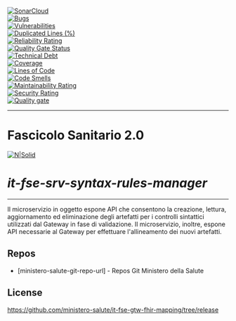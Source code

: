 [![SonarCloud](https://sonarcloud.io/images/project_badges/sonarcloud-black.svg)](https://sonarcloud.io/summary/new_code?id=it.finanze.sanita.fse2%3Asrv-syntax-rules-manager-ms)
<br/>
[![Bugs](https://sonarcloud.io/api/project_badges/measure?project=it.finanze.sanita.fse2%3Asrv-syntax-rules-manager-ms&metric=bugs)](https://sonarcloud.io/summary/new_code?id=it.finanze.sanita.fse2%3Asrv-syntax-rules-manager-ms)
<br/>
[![Vulnerabilities](https://sonarcloud.io/api/project_badges/measure?project=it.finanze.sanita.fse2%3Asrv-syntax-rules-manager-ms&metric=vulnerabilities)](https://sonarcloud.io/summary/new_code?id=it.finanze.sanita.fse2%3Asrv-syntax-rules-manager-ms)
<br/>
[![Duplicated Lines (%)](https://sonarcloud.io/api/project_badges/measure?project=it.finanze.sanita.fse2%3Asrv-syntax-rules-manager-ms&metric=duplicated_lines_density)](https://sonarcloud.io/summary/new_code?id=it.finanze.sanita.fse2%3Asrv-syntax-rules-manager-ms)
<br/>
[![Reliability Rating](https://sonarcloud.io/api/project_badges/measure?project=it.finanze.sanita.fse2%3Asrv-syntax-rules-manager-ms&metric=reliability_rating)](https://sonarcloud.io/summary/new_code?id=it.finanze.sanita.fse2%3Asrv-syntax-rules-manager-ms)
<br/>
[![Quality Gate Status](https://sonarcloud.io/api/project_badges/measure?project=it.finanze.sanita.fse2%3Asrv-syntax-rules-manager-ms&metric=alert_status)](https://sonarcloud.io/summary/new_code?id=it.finanze.sanita.fse2%3Asrv-syntax-rules-manager-ms)
<br/>
[![Technical Debt](https://sonarcloud.io/api/project_badges/measure?project=it.finanze.sanita.fse2%3Asrv-syntax-rules-manager-ms&metric=sqale_index)](https://sonarcloud.io/summary/new_code?id=it.finanze.sanita.fse2%3Asrv-syntax-rules-manager-ms)
<br/>
[![Coverage](https://sonarcloud.io/api/project_badges/measure?project=it.finanze.sanita.fse2%3Asrv-syntax-rules-manager-ms&metric=coverage)](https://sonarcloud.io/summary/new_code?id=it.finanze.sanita.fse2%3Asrv-syntax-rules-manager-ms)
<br/>
[![Lines of Code](https://sonarcloud.io/api/project_badges/measure?project=it.finanze.sanita.fse2%3Asrv-syntax-rules-manager-ms&metric=ncloc)](https://sonarcloud.io/summary/new_code?id=it.finanze.sanita.fse2%3Asrv-syntax-rules-manager-ms)
<br/>
[![Code Smells](https://sonarcloud.io/api/project_badges/measure?project=it.finanze.sanita.fse2%3Asrv-syntax-rules-manager-ms&metric=code_smells)](https://sonarcloud.io/summary/new_code?id=it.finanze.sanita.fse2%3Asrv-syntax-rules-manager-ms)
<br/>
[![Maintainability Rating](https://sonarcloud.io/api/project_badges/measure?project=it.finanze.sanita.fse2%3Asrv-syntax-rules-manager-ms&metric=sqale_rating)](https://sonarcloud.io/summary/new_code?id=it.finanze.sanita.fse2%3Asrv-syntax-rules-manager-ms)
<br/>
[![Security Rating](https://sonarcloud.io/api/project_badges/measure?project=it.finanze.sanita.fse2%3Asrv-syntax-rules-manager-ms&metric=security_rating)](https://sonarcloud.io/summary/new_code?id=it.finanze.sanita.fse2%3Asrv-syntax-rules-manager-ms)
<br/>
[![Quality gate](https://sonarcloud.io/api/project_badges/quality_gate?project=it.finanze.sanita.fse2%3Asrv-syntax-rules-manager-ms)](https://sonarcloud.io/summary/new_code?id=it.finanze.sanita.fse2%3Asrv-syntax-rules-manager-ms)
<br/>

---

# Fascicolo Sanitario 2.0
[![N|Solid](https://www.sogei.it/content/dam/sogei/loghi/Sogei_logo_304.svg)](https://www.sogei.it/it/sogei-homepage.html)

# _it-fse-srv-syntax-rules-manager_


---

Il microservizio in oggetto espone API che consentono la creazione, lettura, aggiornamento ed eliminazione degli artefatti per i controlli sintattici utilizzati dal Gateway in fase di validazione. Il microservizio, inoltre, espone API necessarie al Gateway per effettuare l'allineamento dei nuovi artefatti.

## Repos
- [ministero-salute-git-repo-url] - Repos Git Ministero della Salute

## License

https://github.com/ministero-salute/it-fse-gtw-fhir-mapping/tree/release